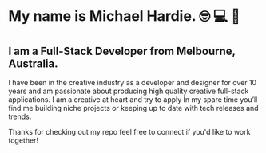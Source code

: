 # My name is Michael Hardie. 🤓 💻 🍻 
## I am a Full-Stack Developer from Melbourne, Australia. 

I have been in the creative industry as a developer and designer for over 10 years and am passionate about producing high quality creative full-stack applications. I am a creative at heart and try to apply In my spare time you’ll find me building niche projects or keeping up to date with tech releases and trends.

Thanks for checking out my repo feel free to connect if you'd like to work together!
